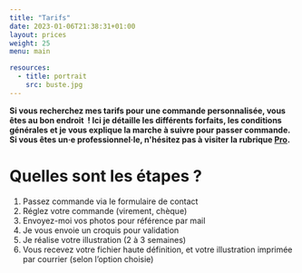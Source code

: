 ```yaml
---
title: "Tarifs"
date: 2023-01-06T21:38:31+01:00
layout: prices
weight: 25
menu: main

resources:
  - title: portrait
    src: buste.jpg
---
```


**Si vous recherchez mes tarifs pour une commande personnalisée, vous êtes au bon endroit  ! Ici je détaille les différents forfaits, les conditions générales et je vous explique la marche à suivre pour passer commande. Si vous êtes un·e professionnel·le, n'hésitez pas à visiter la rubrique [Pro](#tarif-pro).**

# Quelles sont les étapes ?

1. Passez commande via le formulaire de contact
2. Réglez votre commande (virement, chèque)
3. Envoyez-moi vos photos pour référence par mail
4. Je vous envoie un croquis pour validation
5. Je réalise votre illustration (2 à 3 semaines)
6. Vous recevez votre fichier haute définition, et votre illustration imprimée par courrier (selon l’option choisie)
